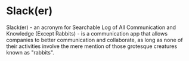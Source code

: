 # Slack(er)

Slack(er) - an acronym for Searchable Log of All Communication and Knowledge (Except Rabbits) - is a communication app that allows companies to better communication and collaborate, as long as none of their activities involve the mere mention of those grotesque creatures known as "rabbits".